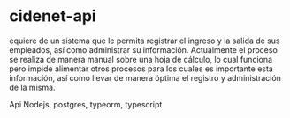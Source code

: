 # cidenet-api

equiere de un sistema que le permita registrar el ingreso y la salida de sus empleados, así como administrar su información. Actualmente el proceso se realiza de manera manual sobre una hoja de cálculo, lo cual funciona pero impide alimentar otros procesos para los cuales es importante esta información, así como llevar de manera óptima el registro y administración de la misma.

Api Nodejs, postgres, typeorm, typescript

